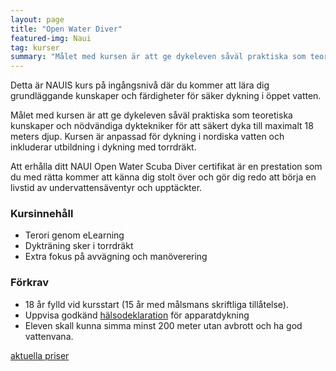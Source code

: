 ```yaml
---
layout: page
title: "Open Water Diver"
featured-img: Naui
tag: kurser
summary: "Målet med kursen är att ge dykeleven såväl praktiska som teoretiska kunskaper och nödvändiga dyktekniker för att säkert dyka till maximalt 18 meters djup."
---
```


Detta är NAUIS kurs på ingångsnivå där du kommer att lära dig grundläggande kunskaper och färdigheter för säker dykning i öppet vatten.

Målet med kursen är att ge dykeleven såväl praktiska som teoretiska kunskaper och nödvändiga dyktekniker för att säkert dyka till maximalt 18 meters djup. Kursen är anpassad för dykning i nordiska vatten och inkluderar utbildning i dykning med torrdräkt.

Att erhålla ditt NAUI Open Water Scuba Diver certifikat är en prestation som du med rätta kommer att känna dig stolt över och gör dig redo att börja en livstid av undervattensäventyr och upptäckter.

### Kursinnehåll

* Terori genom eLearning
* Dykträning sker i torrdräkt
* Extra fokus på avvägning och manöverering

### Förkrav

* 18 år fylld vid kursstart (15 år med målsmans skriftliga tillåtelse).
* Uppvisa godkänd [hälsodeklaration](/assets/Diver_Medical_Participant_Questionnaire_10346_SWE_Swedish_2022-02-01.pdf) för apparatdykning
* Eleven skall kunna simma minst 200 meter utan avbrott och ha god vattenvana.

[aktuella priser](/kursutbud/priser)
